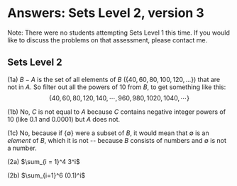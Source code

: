 # Answers: Sets Level 2, version 3

Note: There were no students attempting Sets Level 1 this time. If you would like to discuss the problems on that assessment, please contact me. 

## Sets Level 2

(1a) $B-A$ is the set of all elements of $B$ ($\{40,60,80,100,120,\dots\}$) that are not in $A$. So filter out all the powers of 10 from $B$, to get something like this: 
$$\{40,60,80,120,140,\cdots, 960, 980, 1020, 1040, \cdots\}$$

(1b) No, $C$ is not equal to $A$ because $C$ contains negative integer powers of $10$ (like $0.1$ and $0.0001$) but $A$ does not. 

(1c) No, because if $\{\emptyset\}$ were a subset of $B$, it would mean that $\emptyset$ is an _element_ of $B$, which it is not -- because $B$ consists of numbers and $\emptyset$ is not a number. 

(2a) $\sum_{i = 1}^4 3^i$

(2b) $\sum_{i=1}^6 (0.1)^i$